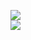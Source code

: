 [![](https://img.shields.io/badge/Made%20With-Github%20Spray-lightgrey.svg?style=for-the-badge&logo=github)](https://github.com/Annihil/github-spray#11205)  
[![](https://i.imgur.com/2DrTn0Z.gif)](https://github.com/Annihil/github-spray)